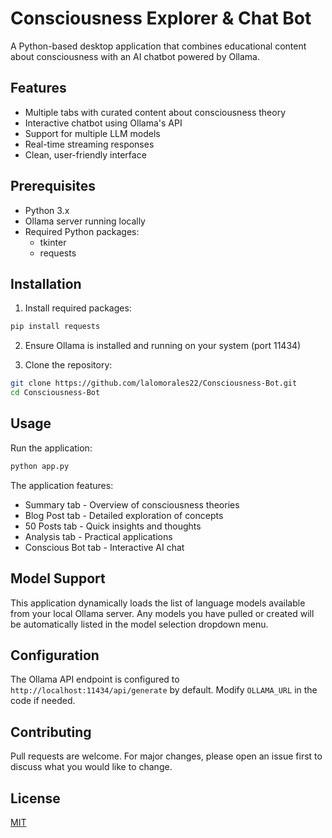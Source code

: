# Consciousness Explorer & Chat Bot

A Python-based desktop application that combines educational content about consciousness with an AI chatbot powered by Ollama.

## Features

- Multiple tabs with curated content about consciousness theory
- Interactive chatbot using Ollama's API
- Support for multiple LLM models
- Real-time streaming responses
- Clean, user-friendly interface

## Prerequisites

- Python 3.x
- Ollama server running locally
- Required Python packages:
  - tkinter
  - requests

## Installation

1. Install required packages:
```bash
pip install requests
```

2. Ensure Ollama is installed and running on your system (port 11434)

3. Clone the repository:
```bash
git clone https://github.com/lalomorales22/Consciousness-Bot.git
cd Consciousness-Bot
```

## Usage

Run the application:
```bash
python app.py
```

The application features:
- Summary tab - Overview of consciousness theories
- Blog Post tab - Detailed exploration of concepts
- 50 Posts tab - Quick insights and thoughts
- Analysis tab - Practical applications
- Conscious Bot tab - Interactive AI chat

## Model Support

This application dynamically loads the list of language models available from your local Ollama server. Any models you have pulled or created will be automatically listed in the model selection dropdown menu.

## Configuration

The Ollama API endpoint is configured to `http://localhost:11434/api/generate` by default. Modify `OLLAMA_URL` in the code if needed.

## Contributing

Pull requests are welcome. For major changes, please open an issue first to discuss what you would like to change.

## License

[MIT](https://choosealicense.com/licenses/mit/)
